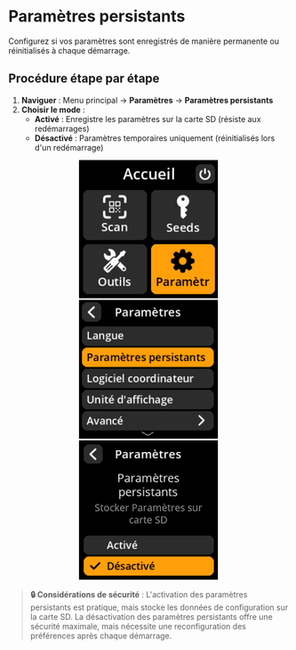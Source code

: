 # Paramètres persistants

Configurez si vos paramètres sont enregistrés de manière permanente ou réinitialisés à chaque démarrage.

## Procédure étape par étape

1. **Naviguer** : Menu principal → **Paramètres** → **Paramètres persistants**
2. **Choisir le mode** :
     - **Activé** : Enregistre les paramètres sur la carte SD (résiste aux redémarrages)
     - **Désactivé** : Paramètres temporaires uniquement (réinitialisés lors d'un redémarrage)

<div align="center">
     <img src="images/HomeScreenSettingsSelectView_dc_bs_fr.png" alt="Menu de sélection des paramètres" width="250"/>
</div>

<div align="center">
     <img src="images/SettingsMainMenuPersistentSelectView_dc_bs_fr.png" alt="Menu de sélection persistant" width="250"/>
</div>

<div align="center">
     <img src="images/SettingsEntryUpdateSelectionView_persistent_settings_dc_bs_fr.png" alt="Basculement des paramètres persistants" width="250"/>
</div>

> **🔒 Considérations de sécurité** : L'activation des paramètres persistants est pratique, mais stocke les données de configuration sur la carte SD. La désactivation des paramètres persistants offre une sécurité maximale, mais nécessite une reconfiguration des préférences après chaque démarrage.
